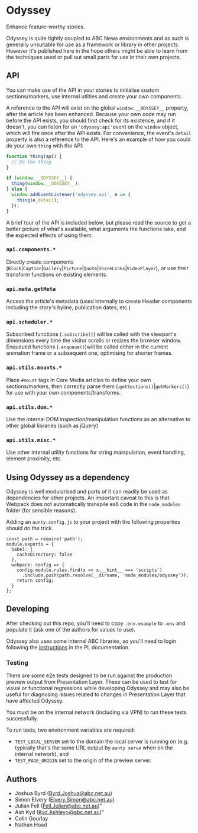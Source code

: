 # Odyssey

Enhance feature-worthy stories.

Odyssey is quite tightly coupled to ABC News environments and as such is generally unsuitable for use as a framework or library in other projects. However it's published here in the hope others might be able to learn from the techniques used or pull out small parts for use in their own projects.

## API

You can make use of the API in your stories to initialise custom sections/markers, use internal utlities and create your own components.

A reference to the API will exist on the global `window.__ODYSSEY__` property, after the article has been enhanced. Because your own code may run before the API exists, you should first check for its existence, and if it doesn't, you can listen for an `'odyssey:api'`event on the `window` object, which will fire once after the API exists. For convenience, the event's `detail` property is also a reference to the API. Here's an example of how you could do your own `thing` with the API:

```js
function thing(api) {
  // Do the thing
}

if (window.__ODYSSEY__) {
  thing(window.__ODYSSEY__);
} else {
  window.addEventListener('odyssey:api', e => {
    thing(e.detail);
  });
}
```

A brief tour of the API is included below, but please read the source to get a better picture of what's available, what arguments the functions take, and the expected effects of using them.

### `api.components.*`

Directly create components (`Block`|`Caption`|`Gallery`|`Picture`|`Quote`|`ShareLinks`|`VideoPlayer`), or use their transform functions on existing elements.

### `api.meta.getMeta`

Access the article's metadata (used internally to create Header components including the story's byline, publication dates, etc.)

### `api.scheduler.*`

Subscribed functions (`.subscribe()`) will be called with the viewport's dimensions every time the visitor scrolls or resizes the browser window. Enqueued functions (`.enqueue()`)will be called either in the current animation frame or a subsequent one, optimising for shorter frames.

### `api.utils.mounts.*`

Place `#mount` tags in Core Media articles to define your own sections/markers, then correctly parse them (.`getSections()`|`getMarkers()`) for use with your own components/transforms.

### `api.utils.dom.*`

Use the internal DOM inspection/manipulation functions as an alternative to other global libraries (such as jQuery)

### `api.utils.misc.*`

Use other internal utility functions for string mainpulation, event handling, element proximity, etc.

## Using Odyssey as a dependency

Odyssey is well modularised and parts of it can readily be used as dependencies for other projects. An important caveat to this is that Webpack does not automatically transpile es6 code in the `node_modules` folder (for sensible reasons).

Adding an `aunty.config.js` to your project with the following properties should do the trick.

```
const path = require('path');
module.exports = {
  babel: {
    cacheDirectory: false
  },
  webpack: config => {
    config.module.rules.find(x => x.__hint__ === 'scripts')
      .include.push(path.resolve(__dirname, 'node_modules/odyssey'));
    return config;
  }
};
```

## Developing

After checking out this repo, you'll need to copy `.env.example` to `.env` and populate it (ask one of the authors for values to use).

Odyssey also uses some internal ABC libraries, so you'll need to login following the
[instructions](https://pl.abc-dev.net.au/docs/getting-started/aws/aws-login) in the PL documentation.

### Testing

There are some e2e tests designed to be run against the production preview output from Presentation Layer. These can be
used to test for visual or functional regressions while developing Odyssey and may also be useful for diagnosing issues
related to changes in Presentation Layer that have affected Odyssey.

You must be on the internal network (including via VPN) to run these tests successfully.

To run tests, two environment variables are required:

- `TEST_LOCAL_SERVER` set to the domain the local server is running on (e.g. typically that's the same URL output by
  `aunty serve` when on the internal network), and
- `TEST_PAGE_ORIGIN` set to the origin of the preview server.

## Authors

- Joshua Byrd ([Byrd.Joshua@abc.net.au](mailto:Byrd.Joshua@abc.net.au))
- Simon Elvery ([Elvery.Simon@abc.net.au](mailto:Elvery.Simon@abc.net.au))
- Julian Fell ([Fell.Julian@abc.net.au](Fell.Julian@abc.net.au))"
- Ash Kyd ([Kyd.Ashley>@abc.net.au](Kyd.Ashley>@abc.net.au))"
- Colin Gourlay
- Nathan Hoad
